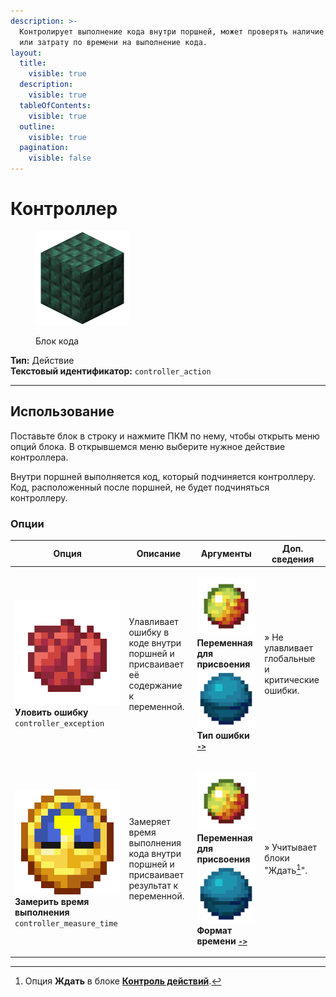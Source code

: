 ```yaml
---
description: >-
  Контролирует выполнение кода внутри поршней, может проверять наличие ошибки
  или затрату по времени на выполнение кода.
layout:
  title:
    visible: true
  description:
    visible: true
  tableOfContents:
    visible: true
  outline:
    visible: true
  pagination:
    visible: false
---
```


# Контроллер

<figure><img src="../../../.gitbook/assets/dark_prismarine.png" alt="" width="150"><figcaption><p>Блок кода</p></figcaption></figure>

**Тип:** Действие\
**Текстовый идентификатор:** `controller_action`

***

## Использование

Поставьте блок в строку и нажмите ПКМ по нему, чтобы открыть меню опций блока. В открывшемся меню выберите нужное действие контроллера.

Внутри поршней выполняется код, который подчиняется контроллеру. Код, расположенный после поршней, не будет подчиняться контроллеру.

### Опции

| Опция                                                                                                                                                            | Описание                                                                            | Аргументы                                                                                                                                                                                                                                                                                                                                                                                                       | Доп. сведения                                    |
| ---------------------------------------------------------------------------------------------------------------------------------------------------------------- | ----------------------------------------------------------------------------------- | --------------------------------------------------------------------------------------------------------------------------------------------------------------------------------------------------------------------------------------------------------------------------------------------------------------------------------------------------------------------------------------------------------------- | ------------------------------------------------ |
| <p><img src="../../../.gitbook/assets/red_dye.png" alt="" data-size="line"> <strong>Уловить ошибку</strong><br><code>controller_exception</code></p>             | Улавливает ошибку в коде внутри поршней и присваивает её содержание к переменной.   | <p><a href="../arguments/variable/"><img src="../../../.gitbook/assets/magma_cream.png" alt="" data-size="line"></a> <strong>Переменная для присвоения</strong><br><a href="../arguments/enum.md"><img src="../../../.gitbook/assets/heart_of_the_sea.png" alt="" data-size="line"></a> <strong>Тип ошибки</strong> <a data-footnote-ref href="#user-content-fn-1"><strong><code>-></code></strong></a></p>     | » Не улавливает глобальные и критические ошибки. |
| <p><img src="../../../.gitbook/assets/clock.png" alt="" data-size="line"> <strong>Замерить время выполнения</strong><br><code>controller_measure_time</code></p> | Замеряет время выполнения кода внутри поршней и присваивает результат к переменной. | <p><a href="../arguments/variable/"><img src="../../../.gitbook/assets/magma_cream.png" alt="" data-size="line"></a> <strong>Переменная для присвоения</strong><br><a href="../arguments/enum.md"><img src="../../../.gitbook/assets/heart_of_the_sea.png" alt="" data-size="line"></a> <strong>Формат времени</strong> <a data-footnote-ref href="#user-content-fn-3"><strong><code>-></code></strong></a></p> | » Учитывает блоки "Ждать[^2]".                   |

[^1]: * Предупреждение
    * Ошибка

[^2]: Опция **Ждать** в блоке [**Контроль действий**](control.md).

[^3]: * Наносекунды
    * Микросекунды
    * Миллисекунды
